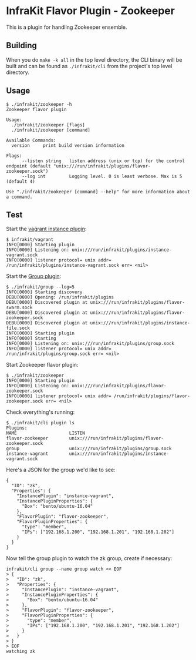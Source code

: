InfraKit Flavor Plugin - Zookeeper
==================================

This is a plugin for handling Zookeeper ensemble.

## Building

When you do `make -k all` in the top level directory, the CLI binary will be built and can be
found as `./infrakit/cli` from the project's top level directory.

## Usage

```
$ ./infrakit/zookeeper -h
Zookeeper flavor plugin

Usage:
  ./infrakit/zookeeper [flags]
  ./infrakit/zookeeper [command]

Available Commands:
  version     print build version information

Flags:
      --listen string   listen address (unix or tcp) for the control endpoint (default "unix:///run/infrakit/plugins/flavor-zookeeper.sock")
      --log int         Logging level. 0 is least verbose. Max is 5 (default 4)

Use "./infrakit/zookeeper [command] --help" for more information about a command.
```

## Test

Start the [vagrant instance plugin](/example/instance/vagrant):

```
$ infrakit/vagrant
INFO[0000] Starting plugin
INFO[0000] Listening on: unix:///run/infrakit/plugins/instance-vagrant.sock
INFO[0000] listener protocol= unix addr= /run/infrakit/plugins/instance-vagrant.sock err= <nil>
```

Start the [Group plugin](/cmd/group):

```
$ ./infrakit/group --log=5
INFO[0000] Starting discovery
DEBU[0000] Opening: /run/infrakit/plugins
DEBU[0000] Discovered plugin at unix:///run/infrakit/plugins/flavor-swarm.sock
DEBU[0000] Discovered plugin at unix:///run/infrakit/plugins/flavor-zookeeper.sock
DEBU[0000] Discovered plugin at unix:///run/infrakit/plugins/instance-file.sock
INFO[0000] Starting plugin
INFO[0000] Starting
INFO[0000] Listening on: unix:///run/infrakit/plugins/group.sock
INFO[0000] listener protocol= unix addr= /run/infrakit/plugins/group.sock err= <nil>
```

Start Zookeeper flavor plugin:

```
$ ./infrakit/zookeeper
INFO[0000] Starting plugin
INFO[0000] Listening on: unix:///run/infrakit/plugins/flavor-zookeeper.sock
INFO[0000] listener protocol= unix addr= /run/infrakit/plugins/flavor-zookeeper.sock err= <nil>
```

Check everything's running:

```
$ ./infrakit/cli plugin ls
Plugins:
NAME                	LISTEN
flavor-zookeeper    	unix:///run/infrakit/plugins/flavor-zookeeper.sock
group               	unix:///run/infrakit/plugins/group.sock
instance-vagrant    	unix:///run/infrakit/plugins/instance-vagrant.sock
```

Here's a JSON for the group we'd like to see:

```
{
  "ID": "zk",
  "Properties": {
    "InstancePlugin": "instance-vagrant",
    "InstancePluginProperties": {
      "Box": "bento/ubuntu-16.04"
    },
    "FlavorPlugin": "flavor-zookeeper",
    "FlavorPluginProperties": {
      "type": "member",
      "IPs": ["192.168.1.200", "192.168.1.201", "192.168.1.202"]
    }
  }
}
```

Now tell the group plugin to watch the zk group, create if necessary:

```
infrakit/cli group --name group watch << EOF
> {
>   "ID": "zk",
>   "Properties": {
>     "InstancePlugin": "instance-vagrant",
>     "InstancePluginProperties": {
>       "Box": "bento/ubuntu-16.04"
>     },
>     "FlavorPlugin": "flavor-zookeeper",
>     "FlavorPluginProperties": {
>       "type": "member",
>       "IPs": ["192.168.1.200", "192.168.1.201", "192.168.1.202"]
>     }
>   }
> }
> EOF
watching zk
```
